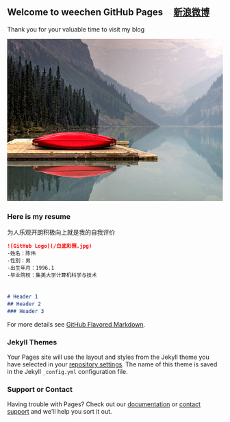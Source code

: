 ## Welcome to weechen GitHub Pages     [新浪微博](http://weibo.com/weechen233)

Thank you for your valuable time to visit my blog

![GitHub Logo](/regbg.jpg)

### Here is my resume

为人乐观开朗积极向上就是我的自我评价

```markdown
![GitHub Logo](/白底彩照.jpg)
-姓名：陈伟                       
-性别：男
-出生年月：1996.1
-毕业院校：集美大学计算机科学与技术


# Header 1
## Header 2
### Header 3


```

For more details see [GitHub Flavored Markdown](https://guides.github.com/features/mastering-markdown/).

### Jekyll Themes

Your Pages site will use the layout and styles from the Jekyll theme you have selected in your [repository settings](https://github.com/weechen233/weechen233.github.io/settings). The name of this theme is saved in the Jekyll `_config.yml` configuration file.

### Support or Contact

Having trouble with Pages? Check out our [documentation](https://help.github.com/categories/github-pages-basics/) or [contact support](https://github.com/contact) and we’ll help you sort it out.
